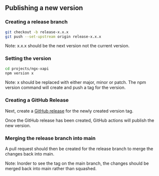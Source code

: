 ## Publishing a new version

### Creating a release branch
```bash
git checkout -b release-x.x.x
git push --set-upstream origin release-x.x.x
```

Note: x.x.x should be the next version not the current version.

### Setting the version

```bash
cd projects/ngx-xapi
npm version x
```

Note: x should be replaced with either major, minor or patch. The npm version command will create and push a tag for the version.

### Creating a GitHub Release

Next, create a [GitHub release](https://github.com/BerryCloud/ngx-unsplash/releases) for the newly created version tag.

Once the GitHub release has been created, GitHub actions will publish the new version.

### Merging the release branch into main

A pull request should then be created for the release branch to merge the changes back into main.

Note: Inorder to see the tag on the main branch, the changes should be merged back into main rather than squashed.
